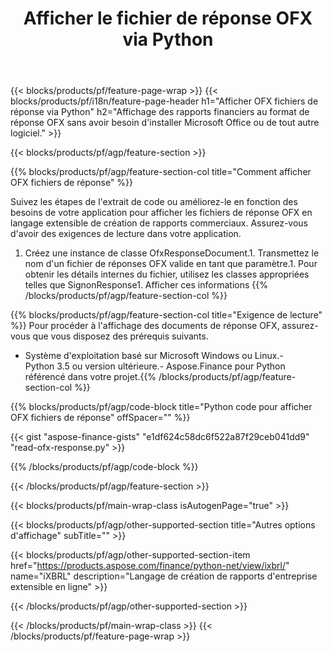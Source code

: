 ﻿---
title: Afficher le fichier de réponse OFX via Python
description: Exemple de code pour l'affichage du fichier de réponses OFX. Utilisez l'exemple de code API pour afficher les fichiers de réponse du lot OFX dans les applications basées sur Python. 
url: /fr/python-net/view/ofx-response/
family: finance
platformtag: python
feature: view
informat: OFX response
outformat: 
otherformats: 
---
{{< blocks/products/pf/feature-page-wrap >}}
{{< blocks/products/pf/i18n/feature-page-header h1="Afficher OFX fichiers de réponse via Python" h2="Affichage des rapports financiers au format de réponse OFX sans avoir besoin d\'installer Microsoft Office ou de tout autre logiciel." >}}

{{< blocks/products/pf/agp/feature-section >}}

{{% blocks/products/pf/agp/feature-section-col title="Comment afficher OFX fichiers de réponse" %}}

Suivez les étapes de l'extrait de code ou améliorez-le en fonction des besoins de votre application pour afficher les fichiers de réponse OFX en langage extensible de création de rapports commerciaux. Assurez-vous d'avoir des exigences de lecture dans votre application.

1. Créez une instance de classe OfxResponseDocument.1. Transmettez le nom d'un fichier de réponses OFX valide en tant que paramètre.1. Pour obtenir les détails internes du fichier, utilisez les classes appropriées telles que SignonResponse1. Afficher ces informations
{{% /blocks/products/pf/agp/feature-section-col %}}

{{% blocks/products/pf/agp/feature-section-col title="Exigence de lecture" %}}
Pour procéder à l'affichage des documents de réponse OFX, assurez-vous que vous disposez des prérequis suivants. 
- Système d'exploitation basé sur Microsoft Windows ou Linux.- Python 3.5 ou version ultérieure.- Aspose.Finance pour Python référencé dans votre projet.{{% /blocks/products/pf/agp/feature-section-col %}}

{{% blocks/products/pf/agp/code-block title="Python code pour afficher OFX fichiers de réponse" offSpacer="" %}}

{{< gist "aspose-finance-gists" "e1df624c58dc6f522a87f29ceb041dd9" "read-ofx-response.py" >}}

{{% /blocks/products/pf/agp/code-block %}}

{{< /blocks/products/pf/agp/feature-section >}}

{{< blocks/products/pf/main-wrap-class isAutogenPage="true" >}}

{{< blocks/products/pf/agp/other-supported-section title="Autres options d\'affichage" subTitle="" >}}

{{< blocks/products/pf/agp/other-supported-section-item href="https://products.aspose.com/finance/python-net/view/ixbrl/" name="iXBRL" description="Langage de création de rapports d\'entreprise extensible en ligne" >}}

{{< /blocks/products/pf/agp/other-supported-section >}}

{{< /blocks/products/pf/main-wrap-class >}}
{{< /blocks/products/pf/feature-page-wrap >}}